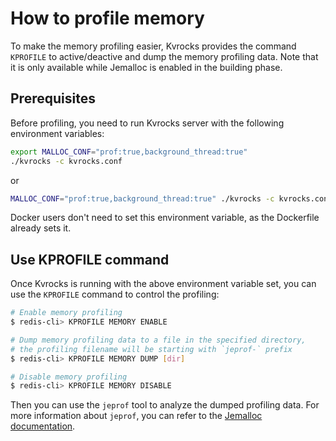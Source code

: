 # How to profile memory

To make the memory profiling easier, Kvrocks provides the command `KPROFILE` to active/deactive and dump the memory profiling data. Note that it is only available while Jemalloc is enabled in the building phase.

## Prerequisites

Before profiling, you need to run Kvrocks server with the following environment variables:

```bash
export MALLOC_CONF="prof:true,background_thread:true"
./kvrocks -c kvrocks.conf
```

or

```bash
MALLOC_CONF="prof:true,background_thread:true" ./kvrocks -c kvrocks.conf
```

Docker users don't need to set this environment variable, as the Dockerfile already sets it.

## Use KPROFILE command

Once Kvrocks is running with the above environment variable set, you can use the `KPROFILE` command to control the profiling:

```bash
# Enable memory profiling
$ redis-cli> KPROFILE MEMORY ENABLE

# Dump memory profiling data to a file in the specified directory,
# the profiling filename will be starting with `jeprof-` prefix
$ redis-cli> KPROFILE MEMORY DUMP [dir]

# Disable memory profiling
$ redis-cli> KPROFILE MEMORY DISABLE
```

Then you can use the `jeprof` tool to analyze the dumped profiling data. For more information about `jeprof`, you can refer to the [Jemalloc documentation](https://github.com/jemalloc/jemalloc/wiki/Use-Case%3A-Heap-Profiling).

